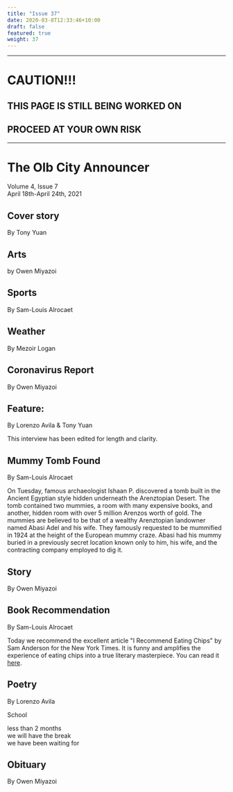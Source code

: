 ```yaml
---
title: "Issue 37"
date: 2020-03-8T12:33:46+10:00
draft: false
featured: true
weight: 37
---
```


------------------------
# CAUTION!!!    
## THIS PAGE IS STILL BEING WORKED ON    
## PROCEED AT YOUR OWN RISK    
------------------------

# The Olb City Announcer    
Volume 4, Issue 7   
April 18th-April 24th, 2021    

## Cover story
By Tony Yuan



## Arts
by Owen Miyazoi



## Sports
By Sam-Louis Alrocaet



## Weather
By Mezoir Logan



## Coronavirus Report
By Owen Miyazoi



## Feature: 
By Lorenzo Avila & Tony Yuan



This interview has been edited for length and clarity.

## Mummy Tomb Found
By Sam-Louis Alrocaet

On Tuesday, famous archaeologist Ishaan P. discovered a tomb built in the Ancient Egyptian style hidden underneath the Arenztopian Desert. The tomb contained two mummies, a room with many expensive books, and another, hidden room with over 5 million Arenzos worth of gold. The mummies are believed to be that of a wealthy Arenztopian landowner named Abasi Adel and his wife. They famously requested to be mummified in 1924 at the height of the European mummy craze. Abasi had his mummy buried in a previously secret location known only to him, his wife, and the contracting company employed to dig it.

## Story
By Owen Miyazoi



## Book Recommendation
By Sam-Louis Alrocaet

Today we recommend the excellent article "I Recommend Eating Chips" by Sam Anderson for the New York Times. It is funny and amplifies the experience of eating chips into a true literary masterpiece. You can read it [here](https://docs.google.com/document/d/e/2PACX-1vR1jGx0qUICHKUHf3lzZVIdzPYKRQ8Ow1-OwCfT7nTH8tP4aXXBPHvAdsiupAPyX-Agcty3D65H_W9o/pub).

## Poetry
By Lorenzo Avila

School

less than 2 months    
we will have the break    
we have been waiting for    

## Obituary
By Owen Miyazoi

